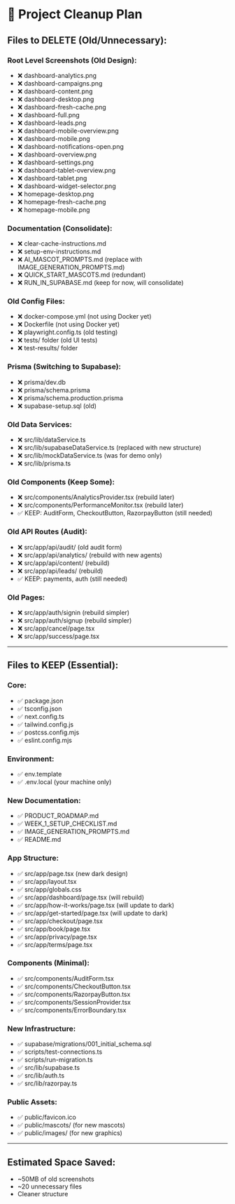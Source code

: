 # 🧹 Project Cleanup Plan

## Files to DELETE (Old/Unnecessary):

### Root Level Screenshots (Old Design):
- ❌ dashboard-analytics.png
- ❌ dashboard-campaigns.png
- ❌ dashboard-content.png
- ❌ dashboard-desktop.png
- ❌ dashboard-fresh-cache.png
- ❌ dashboard-full.png
- ❌ dashboard-leads.png
- ❌ dashboard-mobile-overview.png
- ❌ dashboard-mobile.png
- ❌ dashboard-notifications-open.png
- ❌ dashboard-overview.png
- ❌ dashboard-settings.png
- ❌ dashboard-tablet-overview.png
- ❌ dashboard-tablet.png
- ❌ dashboard-widget-selector.png
- ❌ homepage-desktop.png
- ❌ homepage-fresh-cache.png
- ❌ homepage-mobile.png

### Documentation (Consolidate):
- ❌ clear-cache-instructions.md
- ❌ setup-env-instructions.md
- ❌ AI_MASCOT_PROMPTS.md (replace with IMAGE_GENERATION_PROMPTS.md)
- ❌ QUICK_START_MASCOTS.md (redundant)
- ❌ RUN_IN_SUPABASE.md (keep for now, will consolidate)

### Old Config Files:
- ❌ docker-compose.yml (not using Docker yet)
- ❌ Dockerfile (not using Docker yet)
- ❌ playwright.config.ts (old testing)
- ❌ tests/ folder (old UI tests)
- ❌ test-results/ folder

### Prisma (Switching to Supabase):
- ❌ prisma/dev.db
- ❌ prisma/schema.prisma
- ❌ prisma/schema.production.prisma
- ❌ supabase-setup.sql (old)

### Old Data Services:
- ❌ src/lib/dataService.ts
- ❌ src/lib/supabaseDataService.ts (replaced with new structure)
- ❌ src/lib/mockDataService.ts (was for demo only)
- ❌ src/lib/prisma.ts

### Old Components (Keep Some):
- ❌ src/components/AnalyticsProvider.tsx (rebuild later)
- ❌ src/components/PerformanceMonitor.tsx (rebuild later)
- ✅ KEEP: AuditForm, CheckoutButton, RazorpayButton (still needed)

### Old API Routes (Audit):
- ❌ src/app/api/audit/ (old audit form)
- ❌ src/app/api/analytics/ (rebuild with new agents)
- ❌ src/app/api/content/ (rebuild)
- ❌ src/app/api/leads/ (rebuild)
- ✅ KEEP: payments, auth (still needed)

### Old Pages:
- ❌ src/app/auth/signin (rebuild simpler)
- ❌ src/app/auth/signup (rebuild simpler)
- ❌ src/app/cancel/page.tsx
- ❌ src/app/success/page.tsx

---

## Files to KEEP (Essential):

### Core:
- ✅ package.json
- ✅ tsconfig.json
- ✅ next.config.ts
- ✅ tailwind.config.js
- ✅ postcss.config.mjs
- ✅ eslint.config.mjs

### Environment:
- ✅ env.template
- ✅ .env.local (your machine only)

### New Documentation:
- ✅ PRODUCT_ROADMAP.md
- ✅ WEEK_1_SETUP_CHECKLIST.md
- ✅ IMAGE_GENERATION_PROMPTS.md
- ✅ README.md

### App Structure:
- ✅ src/app/page.tsx (new dark design)
- ✅ src/app/layout.tsx
- ✅ src/app/globals.css
- ✅ src/app/dashboard/page.tsx (will rebuild)
- ✅ src/app/how-it-works/page.tsx (will update to dark)
- ✅ src/app/get-started/page.tsx (will update to dark)
- ✅ src/app/checkout/page.tsx
- ✅ src/app/book/page.tsx
- ✅ src/app/privacy/page.tsx
- ✅ src/app/terms/page.tsx

### Components (Minimal):
- ✅ src/components/AuditForm.tsx
- ✅ src/components/CheckoutButton.tsx
- ✅ src/components/RazorpayButton.tsx
- ✅ src/components/SessionProvider.tsx
- ✅ src/components/ErrorBoundary.tsx

### New Infrastructure:
- ✅ supabase/migrations/001_initial_schema.sql
- ✅ scripts/test-connections.ts
- ✅ scripts/run-migration.ts
- ✅ src/lib/supabase.ts
- ✅ src/lib/auth.ts
- ✅ src/lib/razorpay.ts

### Public Assets:
- ✅ public/favicon.ico
- ✅ public/mascots/ (for new mascots)
- ✅ public/images/ (for new graphics)

---

## Estimated Space Saved:
- ~50MB of old screenshots
- ~20 unnecessary files
- Cleaner structure

